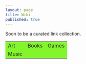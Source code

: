 ```yaml
---
layout: page
title: Wiki
published: true
---
```

Soon to be a curated link collection.


<table style="width: 608px;" border="0" cellspacing="5" cellpadding="5">
<tbody>
<tr>
<td style="background-color: #83f52c;">Art</td>
<td style="background-color: #83f52c;">Books</td>
<td style="background-color: #83f52c;">Games</td>
</tr>
<tr>
<td style="background-color: #83f52c;">Music</td>
<td style="background-color: #83f52c;">&nbsp;</td>
<td style="background-color: #83f52c;">&nbsp;</td>
</tr>
</tbody>
</table>
<p>&nbsp;</p>

